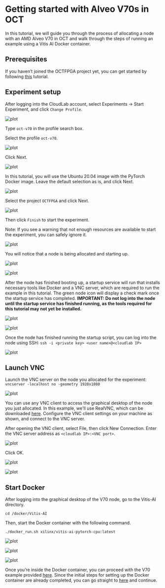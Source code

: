 # Getting started with Alveo V70s in OCT

In this tutorial, we will guide you through the process of allocating a node with an AMD Alveo V70 in OCT and walk through the steps of running an example using a Vitis AI Docker container.

## Prerequisites

If you haven’t joined the OCTFPGA project yet, you can get started by following [this](https://github.com/OCT-FPGA/OCT-Tutorials/tree/master/cloudlab-setup) tutorial.

## Experiment setup
After logging into the CloudLab account, select Experiments -> Start Experiment, and click `Change Profile`.

![plot](images/v70-change-profile.png)

Type `oct-v70` in the profile search box.
 
Select the profile `oct-v70`.

![plot](images/v70-select-prof.png)

Click Next.

![plot](images/v70-select-prof2.png)

In this tutorial, you will use the Ubuntu 20.04 image with the PyTorch Docker image. Leave the default selection as is, and click Next.

![plot](images/v70-customize-prof.png)

Select the project `OCTFPGA` and click Next.

![plot](images/v70-select-proj.png)

Then click `Finish` to start the experiment. 

Note: If you see a warning that not enough resources are available to start the experiment, you can safely ignore it.

![plot](images/v70-schedule-exp.png)

You will notice that a node is being allocated and starting up.

![plot](images/v70-allocate-exp.png)

![plot](images/v70-node-boot.png)

After the node has finished booting up, a startup service will run that installs necessary tools like Docker and a VNC server, which are required to run the example in this tutorial. The green node icon will display a check mark once the startup service has completed. **IMPORTANT: Do not log into the node until the startup service has finished running, as the tools required for this tutorial may not yet be installed.**

![plot](images/v70-node-ready.png)

![plot](images/v70-node-ready2.png)

Once the node has finished running the startup script, you can log into the node using SSH: `ssh -i <private key> <user name>@<cloudlab IP>`

![plot](images/v70-node-login.png)


## Launch VNC

Launch the VNC server on the node you allocated for the experiment: `vncserver -localhost no -geometry 1920x1080`

![plot](images/v70-start-vnc.png)

You can use any VNC client to access the graphical desktop of the node you just allocated. In this example, we'll use RealVNC, which can be downloaded [here](https://www.realvnc.com/en/connect/download/viewer/). Configure the VNC client settings on your machine as shown, and connect to the VNC server.

After opening the VNC client, select File, then click New Connection. Enter the VNC server address as `<cloudlab IP>:<VNC port>`.

![plot](images/v70-vnc-client1.png)

Click OK.

![plot](images/v70-vnc-client2.png)

![plot](images/v70-vnc-client3.png)

## Start Docker 

After logging into the graphical desktop of the V70 node, go to the Vitis-AI directory.

```cd /docker/Vitis-AI```

Then, start the Docker container with the following command. 

```./docker_run.sh xilinx/vitis-ai-pytorch-cpu:latest```

![plot](images/v70-docker-start.png)

![plot](images/v70-docker-start2.png)

![plot](images/v70-docker-ready.png)

Once you’re inside the Docker container, you can proceed with the V70 example provided [here](https://xilinx.github.io/Vitis-AI/3.5/html/docs/quickstart/v70.html). 
Since the initial steps for setting up the Docker container are already completed, you can go straight to [here](https://xilinx.github.io/Vitis-AI/3.5/html/docs/quickstart/v70.html#docker-container-environment-variable-setup) and continue.




